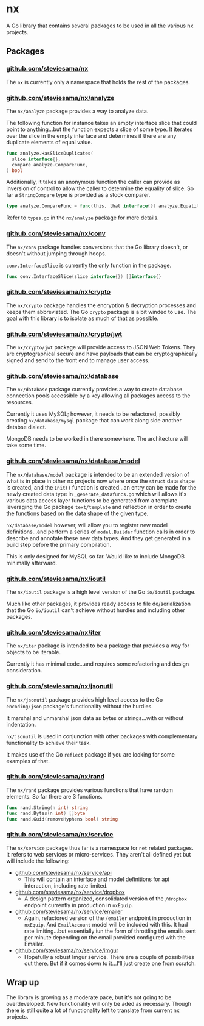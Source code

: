 # nx

A Go library that contains several packages to be used in all the various nx projects.

## Packages

### [github.com/steviesama/nx](https://github.com/steviesama/nx)

The `nx` is currently only a namespace that holds the rest of the packages.

### [github.com/steviesama/nx/analyze](https://github.com/steviesama/nx/analyze)

The `nx/analyze` package provides a way to analyze data. 

The following function for instance takes an empty interface slice that could point to anything...but the function expects a slice of some type. It iterates over the slice in the empty interface and determines if there are any duplicate elements of equal value.

```go
func analyze.HasSliceDuplicates(
  slice interface{},
  compare analyze.CompareFunc,
) bool
```

Additionally, it takes an anonymous function the caller can provide as inversion of control to allow the caller to determine the equality of slice. So far a `StringCompare` type is provided as a stock comparer.

```go
type analyze.CompareFunc = func(this, that interface{}) analyze.Equality
```

Refer to `types.go` in the `nx/analyze` package for more details.

### [github.com/steviesama/nx/conv](https://github.com/steviesama/nx/conv)

The `nx/conv` package handles conversions that the Go library doesn't, or doesn't without jumping through hoops.

`conv.InterfaceSlice` is currently the only function in the package.

```go
func conv.InterfaceSlice(slice interface{}) []interface{}
```

### [github.com/steviesama/nx/crypto](https://github.com/steviesama/nx/crypto)

The `nx/crypto` package handles the encryption & decryption processes and keeps them abbreviated. The Go `crypto` package is a bit winded to use. The goal with this library is to isolate as much of that as possible.

### [github.com/steviesama/nx/crypto/jwt](https://github.com/steviesama/nx/crypto/jwt)

The `nx/crypto/jwt` package will provide access to JSON Web Tokens. They are cryptographical secure and have payloads that can be cryptographically signed and send to the front end to manage user access.

### [github.com/steviesama/nx/database](https://github.com/steviesama/nx/database)

The `nx/database` package currently provides a way to create database connection pools accessible by a key allowing all packages access to the resources.

Currently it uses MySQL; however, it needs to be refactored, possibly creating `nx/database/mysql` package that can work along side another databse dialect.

MongoDB needs to be worked in there somewhere. The architecture will take some time.

### [github.com/steviesama/nx/database/model](https://github.com/steviesama/nx/database/model)

The `nx/database/model` package is intended to be an extended version of what is in place in other nx projects now where once the `struct` data shape is created, and the `Init()` function is created...an entry can be made for the newly created data type in `_generate_datafuncs.go` which will allows it's various data access layer functions to be generated from a template leveraging the Go package `text/template` and reflection in order to create the functions based on the data shape of the given type.

`nx/database/model` however, will allow you to register new model definitions...and perform a series of `model.Builder` function calls in order to describe and annotate these new data types. And they get generated in a build step before the primary compilation.

This is only designed for MySQL so far. Would like to include MongoDB minimally afterward.

### [github.com/steviesama/nx/ioutil](https://github.com/steviesama/nx/ioutil)

The `nx/ioutil` package is a high level version of the Go `io/ioutil` package.

Much like other packages, it provides ready access to file de/serialization that the Go `io/ioutil` can't achieve without hurdles and including other packages.

### [github.com/steviesama/nx/iter](https://github.com/steviesama/nx/iter)

The `nx/iter` package is intended to be a package that provides a way for objects to be iterable.

Currently it has minimal code...and requires some refactoring and design consideration.

### [github.com/steviesama/nx/jsonutil](https://github.com/steviesama/nx/jsonutil)

The `nx/jsonutil` package provides high level access to the Go `encoding/json` package's functionality without the hurdles.

It marshal and unmarshal json data as bytes or strings...with or without indentation.

`nx/jsonutil` is used in conjunction with other packages with complementary functionality to achieve their task.

It makes use of the Go `reflect` package if you are looking for some examples of that.

### [github.com/steviesama/nx/rand](https://github.com/steviesama/nx/rand)

The `nx/rand` package provides various functions that have random elements. So far there are 3 functions.

```go
func rand.String(n int) string
func rand.Bytes(n int) []byte
func rand.Guid(removeHyphens bool) string
```

### [github.com/steviesama/nx/service](https://github.com/steviesama/nx/service)

The `nx/service` package thus far is a namespace for `net` related packages. It refers to web services or micro-services. They aren't all defined yet but will include the following:

  - [github.com/steviesama/nx/service/api](https://github.com/steviesama/nx/service/api)
    - This will contain an interface and model definitions for api interaction, including rate limited.
  - [github.com/steviesama/nx/service/dropbox](https://github.com/steviesama/nx/service/dropbox)
    - A design pattern organized, consolidated version of the `/dropbox` endpoint currently in production in `nxEquip`.
  - [github.com/steviesama/nx/service/emailer](https://github.com/steviesama/nx/service/emailer)
    - Again, refactored version of the `/emailer` endpoint in production in `nxEquip`. And `EmailAccount` model will be included with this. It had rate limiting...but essentially iun the form of throttling the emails sent per minute depending on the email provided configured with the Emailer.
  - [github.com/steviesama/nx/service/imgur](https://github.com/steviesama/nx/service/imgur)
    - Hopefully a robust Imgur service. There are a couple of possibilities out there. But if it comes down to it...I'll just create one from scratch.

## Wrap up

The library is growing as a moderate pace, but it's not going to be overdeveloped. New functionality will only be aded as necessary. Though there is still quite a lot of functionality left to translate from current nx projects.
